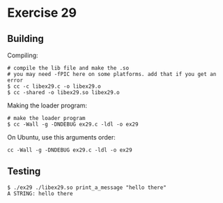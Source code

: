 # Exercise 29

## Building

Compiling:
```
# compile the lib file and make the .so
# you may need -fPIC here on some platforms. add that if you get an error
$ cc -c libex29.c -o libex29.o
$ cc -shared -o libex29.so libex29.o
```

Making the loader program:

```
# make the loader program
$ cc -Wall -g -DNDEBUG ex29.c -ldl -o ex29
```

On Ubuntu, use this arguments order:

```
cc -Wall -g -DNDEBUG ex29.c -ldl -o ex29
```

## Testing

```
$ ./ex29 ./libex29.so print_a_message "hello there"
A STRING: hello there
```
